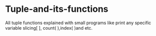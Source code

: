 # Tuple-and-its-functions
All tuple functions explained with small programs like print any specific variable slicing[ ], count( ),index( )and etc.
